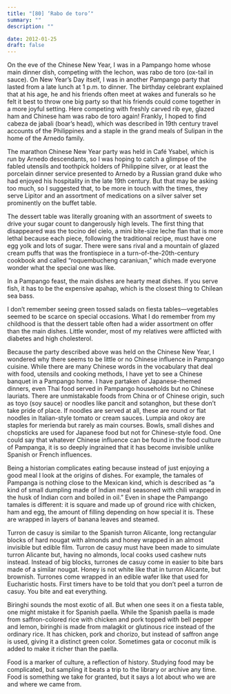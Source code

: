 ```yaml
---
title: "[80] ‘Rabo de toro’"
summary: ""
description: ""

date: 2012-01-25
draft: false
---
```


On the eve of the Chinese New Year, I was in a Pampango home whose main dinner dish, competing with the lechon, was rabo de toro (ox-tail in sauce). On New Year’s Day itself, I was in another Pampango party that lasted from a late lunch at 1 p.m. to dinner. The birthday celebrant explained that at his age, he and his friends often meet at wakes and funerals so he felt it best to throw one big party so that his friends could come together in a more joyful setting. Here competing   with freshly carved rib eye, glazed ham and Chinese ham was rabo de toro again! Frankly, I hoped to find cabeza de jabali (boar’s head), which was described in 19th century travel accounts of the Philippines and a staple in the grand meals of Sulipan in the home of the Arnedo family.

The marathon Chinese New Year party was held in Café Ysabel, which is run by Arnedo descendants, so I was hoping to catch a glimpse of the fabled utensils and toothpick holders of Philippine silver, or at least the porcelain dinner service presented to Arnedo by a Russian grand duke who had enjoyed his hospitality in the late 19th century. But that may be asking too much, so I suggested that, to be more in touch with the times, they serve Lipitor and an assortment of medications on a silver salver set prominently on the buffet table.

The dessert table was literally groaning with an assortment of sweets  to drive your sugar count to dangerously high levels. The first thing that  disappeared was the tocino del cielo, a mini bite-size leche flan that is more lethal because each piece, following the traditional recipe, must have one egg yolk and lots of sugar. There were sans rival and a  mountain of glazed cream puffs that was the frontispiece in a turn-of-the-20th-century cookbook and called “roquembucheng caraniuan,” which made everyone wonder what the special one was like.

In a Pampango feast, the main dishes are hearty meat dishes. If you serve fish, it has to be the expensive apahap, which is the closest thing to Chilean sea bass.

I don’t remember seeing green tossed salads  on fiesta tables—vegetables seemed to be scarce on special occasions. What I do remember from my childhood is that the dessert table often had a wider assortment on offer than the main dishes. Little wonder, most of my relatives were afflicted with diabetes and high cholesterol.

Because the party described above was held on the Chinese New Year, I wondered why there seems to be little or no Chinese influence in Pampango cuisine. While there are many Chinese words in the vocabulary that deal with food, utensils and cooking methods, I have yet to see a  Chinese banquet in a Pampango home. I have partaken of Japanese-themed dinners, even Thai food served in Pampango households but no Chinese lauriats. There are unmistakable foods from China or of Chinese origin, such as toyo (soy sauce) or noodles like pancit and sotanghon, but these don’t take pride of place. If noodles are served at all, these are round or flat noodles in Italian-style tomato or cream sauces. Lumpia and okoy are staples for merienda but rarely as main courses. Bowls, small dishes and chopsticks are used for Japanese food but not for Chinese-style food. One could say that whatever Chinese influence can be found in the food culture of Pampanga, it is so deeply ingrained that it has become invisible unlike Spanish or French influences.

Being a historian complicates eating because instead of just enjoying a good meal I look at the origins of dishes. For example, the tamales of Pampanga is nothing close to the Mexican kind, which is described as “a kind of small dumpling made of Indian meal seasoned with chili wrapped in the husk of Indian corn and boiled in oil.” Even in shape the Pampango tamales is different: it is square and made up of ground rice with chicken, ham and egg, the amount of filling depending on how special it is. These are wrapped in layers of banana leaves and steamed.

Turron de casuy is similar to the Spanish turron Alicante,  long rectangular blocks of hard nougat with almonds and honey wrapped in an almost invisible but edible film. Turron de casuy must have been  made to simulate turron Alicante but, having no almonds, local cooks used cashew nuts instead. Instead of big blocks, turrones de casuy come in easier to bite bars made of a similar nougat. Honey is not white like that in turron Alicante, but brownish. Turrones come wrapped in an edible wafer like that used for Eucharistic hosts. First timers have to be told that you don’t peel a turron de casuy. You bite and eat everything.

Biringhi sounds the most exotic of all. But when one sees it on a  fiesta table, one might mistake it for Spanish paella. While the  Spanish paella is made from saffron-colored rice with chicken and pork topped with bell pepper and lemon, biringhi is made from malagkit or glutinous rice instead of the ordinary rice. It has chicken, pork and chorizo, but instead of saffron ange is used, giving it a distinct green color. Sometimes gata or coconut milk is added to make it  richer than the  paella.

Food is a marker of culture, a  reflection of history. Studying food may be complicated, but sampling  it beats a trip to the library or archive any time. Food is something  we take for granted, but it says a lot about who we are and where we came from.
